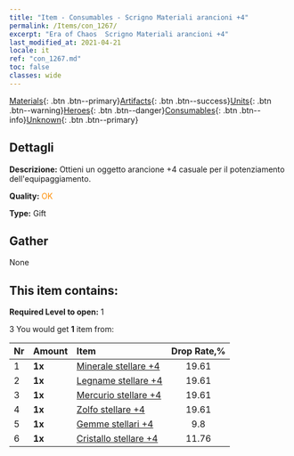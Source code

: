 ```yaml
---
title: "Item - Consumables - Scrigno Materiali arancioni +4"
permalink: /Items/con_1267/
excerpt: "Era of Chaos  Scrigno Materiali arancioni +4"
last_modified_at: 2021-04-21
locale: it
ref: "con_1267.md"
toc: false
classes: wide
---
```

 [Materials](/it/Items/){: .btn .btn--primary}[Artifacts](/it/Items/Artifacts/){: .btn .btn--success}[Units](/it/Items/Units/){: .btn .btn--warning}[Heroes](/it/Items/Heroes/){: .btn .btn--danger}[Consumables](/it/Items/Consumables/){: .btn .btn--info}[Unknown](/it/Items/Unknown/){: .btn .btn--primary}

## Dettagli
 **Descrizione:** Ottieni un oggetto arancione +4 casuale per il potenziamento dell'equipaggiamento.

 **Quality:** <span style="color: #FF8C00">OK</span>

 **Type:** Gift

## Gather

  None

## This item contains:

 **Required Level to open:** 1

 3 You would get **1** item  from:

  | Nr | Amount |     Item    | Drop Rate,% |
  |:---|:-------|:------------|:---------:|
  | 1 |  **1x** | [Minerale stellare +4](/it/Items/mat_89/) | 19.61 | 
  | 2 |  **1x** | [Legname stellare +4](/it/Items/mat_90/) | 19.61 | 
  | 3 |  **1x** | [Mercurio stellare +4](/it/Items/mat_91/) | 19.61 | 
  | 4 |  **1x** | [Zolfo stellare +4](/it/Items/mat_92/) | 19.61 | 
  | 5 |  **1x** | [Gemme stellari +4](/it/Items/mat_93/) | 9.8 | 
  | 6 |  **1x** | [Cristallo stellare +4](/it/Items/mat_94/) | 11.76 | 
